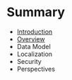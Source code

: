 # Summary

* [Introduction](README.md)
* [Overview](chapter1.md)
* Data Model
* Localization
* Security
* Perspectives

